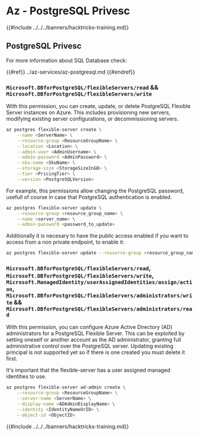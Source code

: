 # Az - PostgreSQL Privesc

{{#include ../../../banners/hacktricks-training.md}}

## PostgreSQL Privesc
For more information about SQL Database check:

{{#ref}}
../az-services/az-postgresql.md
{{#endref}}

### `Microsoft.DBforPostgreSQL/flexibleServers/read` && `Microsoft.DBforPostgreSQL/flexibleServers/write`

With this permission, you can create, update, or delete PostgreSQL Flexible Server instances on Azure. This includes provisioning new servers, modifying existing server configurations, or decommissioning servers.

```bash
az postgres flexible-server create \
    --name <ServerName> \
    --resource-group <ResourceGroupName> \
    --location <Location> \
    --admin-user <AdminUsername> \
    --admin-password <AdminPassword> \
    --sku-name <SkuName> \
    --storage-size <StorageSizeInGB> \
    --tier <PricingTier> \
    --version <PostgreSQLVersion>
```

For example, this permissions allow changing the PostgreSQL password, usefull of course in case that PostgreSQL authentication is enabled.

```bash
az postgres flexible-server update \
    --resource-group <resource_group_name> \
    --name <server_name> \
    --admin-password <password_to_update>
```

Additionally it is necesary to have the public access enabled if you want to access from a non private endpoint, to enable it:

```bash
az postgres flexible-server update --resource-group <resource_group_name> --server-name <server_name> --public-access Enabled
```

### `Microsoft.DBforPostgreSQL/flexibleServers/read`, `Microsoft.DBforPostgreSQL/flexibleServers/write`, `Microsoft.ManagedIdentity/userAssignedIdentities/assign/action`, `Microsoft.DBforPostgreSQL/flexibleServers/administrators/write` && `Microsoft.DBforPostgreSQL/flexibleServers/administrators/read`

With this permission, you can configure Azure Active Directory (AD) administrators for a PostgreSQL Flexible Server. This can be exploited by setting oneself or another account as the AD administrator, granting full administrative control over the PostgreSQL server. Updating existing principal is not supported yet so if there is one created you must delete it first.

It's important that the flexible-server has a user assigned managed identities to use.

```bash
az postgres flexible-server ad-admin create \
    --resource-group <ResourceGroupName> \
    --server-name <ServerName> \
    --display-name <ADAdminDisplayName> \
    --identity <IdentityNameOrID> \
    --object-id <ObjectID>
```

{{#include ../../../banners/hacktricks-training.md}}

